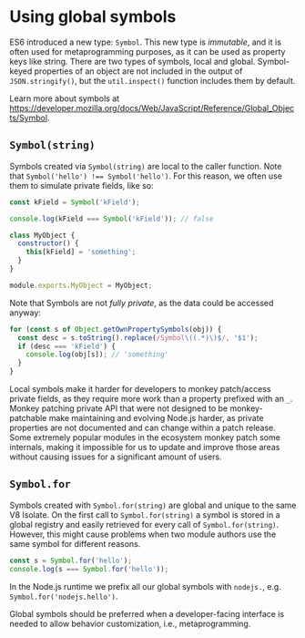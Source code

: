 # Using global symbols

ES6 introduced a new type: `Symbol`. This new type is _immutable_, and
it is often used for metaprogramming purposes, as it can be used as
property keys like string. There are two types of
symbols, local and global.
Symbol-keyed properties of an object are not included in the output of
`JSON.stringify()`, but the `util.inspect()` function includes them by
default.

Learn more about symbols at
https://developer.mozilla.org/docs/Web/JavaScript/Reference/Global_Objects/Symbol.

## `Symbol(string)`

Symbols created via `Symbol(string)` are local to the caller function.
Note that `Symbol('hello') !== Symbol('hello')`.
For this reason, we often use them to simulate private fields, like so:

```js
const kField = Symbol('kField');

console.log(kField === Symbol('kField')); // false

class MyObject {
  constructor() {
    this[kField] = 'something';
  }
}

module.exports.MyObject = MyObject;
```

Note that Symbols are not _fully private_, as the data could be accessed
anyway:

```js
for (const s of Object.getOwnPropertySymbols(obj)) {
  const desc = s.toString().replace(/Symbol\((.*)\)$/, '$1');
  if (desc === 'kField') {
    console.log(obj[s]); // 'something'
  }
}
```

Local symbols make it harder for developers to monkey patch/access
private fields, as they require more work than a property prefixed
with an `_`. Monkey patching private API that were not designed to be
monkey-patchable make maintaining and evolving Node.js harder, as private
properties are not documented and can change within a patch release.
Some extremely popular modules in the ecosystem monkey patch some
internals, making it impossible for us to update and improve those
areas without causing issues for a significant amount of users.

## `Symbol.for`

Symbols created with `Symbol.for(string)` are global and unique to the
same V8 Isolate. On the first call to `Symbol.for(string)` a symbol is
stored in a global registry and easily retrieved for every call of
`Symbol.for(string)`. However, this might cause problems when two module
authors use the same symbol
for different reasons.

```js
const s = Symbol.for('hello');
console.log(s === Symbol.for('hello'));
```

In the Node.js runtime we prefix all our global symbols with `nodejs.`,
e.g. `Symbol.for('nodejs.hello')`.

Global symbols should be preferred when a developer-facing interface is
needed to allow behavior customization, i.e., metaprogramming.
